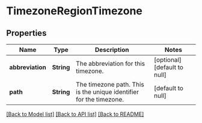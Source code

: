 # TimezoneRegionTimezone

## Properties
Name | Type | Description | Notes
------------ | ------------- | ------------- | -------------
**abbreviation** | **String** | The abbreviation for this timezone. | [optional] [default to null]
**path** | **String** | The timezone path.  This is the unique identifier for the timezone. | [default to null]

[[Back to Model list]](../README.md#documentation-for-models) [[Back to API list]](../README.md#documentation-for-api-endpoints) [[Back to README]](../README.md)


